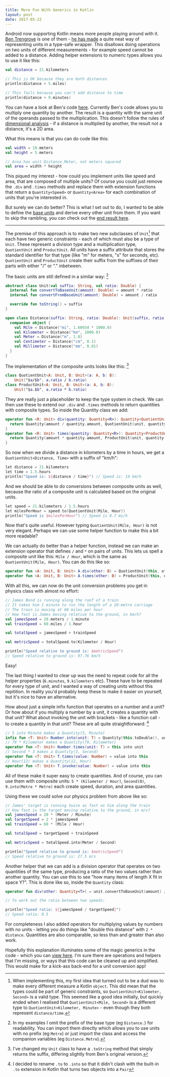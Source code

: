 ```yaml
---
title: More Fun With Generics in Kotlin
layout: post
date: 2017-05-22
---
```


Android now supporting Kotlin means more people playing around with it. [Ben Trengrove](http://bentrengrove.com) is one of them - [he has made](http://bentrengrove.com/blog/2017/5/21/fun-with-types-extensions-and-generics-in-kotlin) a quite neat way of representing units in a type-safe wrapper. This disallows doing operations on two units of different measurements - for example speed cannot be added to a distance. Adding helper extensions to numeric types allows you to use it like this:

```kotlin
val distance = 21.kilometers

// This is OK because they are both distances
println(distance + 5.miles)

// This fails because you can't add distance to time
println(distance + 9.minutes)
```

You can have a look at Ben's code [here](https://gist.github.com/bentrengrove/9759a3fbb564d62e1e63f417c58a3895). Currently Ben's code allows you to multiply one quantity by another. The result is a quantity with the same unit of the operands passed to the multiplication. This doesn't follow the rules of [dimensional analysis](https://en.wikipedia.org/wiki/Dimensional_analysis) - if a distance is multiplied by another, the result not a distance, it's a 2D area.

What this means is that you can do code like this:

```kotlin
val width = 10.meters
val height = 5.meters

// Area has unit Distance.Meter, not meters squared
val area = width * height
```

This piqued my interest - how could you implement units like speed and area, that are composed of multiple units? Of course you could just remove the `.div` and `.times` methods and replace them with extension functions that return a `Quantity<Speed>` or `Quantity<Area>` for each combination of units that you're interested in.

But surely we can do better? This is what I set out to do, I wanted to be able to define the [base units](https://en.wikipedia.org/wiki/SI_base_unit) and derive every other unit from them. If you want to skip the rambling, you can check out the [end result here](https://gist.github.com/javanut13/424f33324588107ee59d4b1ae929843d).

----

The premise of this approach is to make two new subclasses of `Unit`[^all-objects] that each have two generic constraints - each of which must also be a type of `Unit`. These represent a division type and a multiplication type, `QuotientUnit` and `ProductUnit`. All units have a suffix attribute that stores the standard identifier for that type (like "m" for meters, "s" for seconds, etc). `QuotientUnit` and `ProductUnit` create their suffix from the suffixes of their parts with either "/" or "." inbetween.

[^all-objects]: When implementing this, my first idea that turned out to be a dud was to make every different measure a Kotlin `object`. This did mean that the types could be part of generic constraints, so `QuotientUnit<Kilometer, Second>` is a valid type. This seemed like a good idea initially, but quickly ended when I realised that `QuotientUnit<Mile, Second>` is a different type to `QuotientUnit<Kilometer, Minute>` - even though they both represent `distance/time`.

The basic units are still defined in a similar way: [^no-prefix]

[^no-prefix]: In my examples I omit the prefix of the base type (eg `Distance.`) for readability. You can import them directly which allows you to use units with no prefix (eg `Metre`) or just import the class and access the companion variables (eg `Distance.Metre`).

```kotlin
abstract class Unit(val suffix: String, val ratio: Double) {
  internal fun convertToBaseUnit(amount: Double) = amount * ratio
  internal fun convertFromBaseUnit(amount: Double) = amount / ratio

  override fun toString() = suffix
}

open class Distance(suffix: String, ratio: Double): Unit(suffix, ratio) {
  companion object {
    val Mile = Distance("mi", 1.60934 * 1000.0)
    val Kilometer = Distance("km", 1000.0)
    val Meter = Distance("m", 1.0)
    val Centimeter = Distance("cm", 0.1)
    val Millimeter = Distance("mm", 0.01)
  }
}
```

The implementation of the composite units looks like this: [^Unit-toString]

[^Unit-toString]: I've changed my `Unit` class to have a `.toString` method that simply returns the suffix, differing slightly from Ben's original version.

```kotlin
class QuotientUnit<A: Unit, B: Unit>(a: A, b: B):
    Unit("$a/$b", a.ratio / b.ratio)
class ProductUnit<A: Unit, B: Unit>(a: A, b: B):
    Unit("$a.$b", a.ratio * b.ratio)
```

They are really just a placeholder to keep the type system in check. We can then use these to extend our `.div` and `.times` methods to return quantities with composite types. So inside the Quantity class we add:

```kotlin
operator fun <R: Unit> div(quantity: Quantity<R>): Quantity<QuotientUnit<T, R>> {
  return Quantity(amount / quantity.amount, QuotientUnit(unit, quantity.unit))
} 
operator fun <R: Unit> times(quantity: Quantity<R>): Quantity<ProductUnit<T, R>> {
  return Quantity(amount * quantity.amount, ProductUnit(unit, quantity.unit))
} 
```

So now when we divide a distance in kilometers by a time in hours, we get a `QuotientUnit<Distance, Time>` with a suffix of "km/h":

```kotlin
let distance = 21.kilometers
let time = 1.5.hours
println("Speed is: ${distance / time}") // Speed is: 14 km/h
```

And we should be able to do conversions between composite units as well, because the ratio of a composite unit is calculated based on the original units.

```kotlin
let speed = 21.kilometers / 1.5.hours
let milesPerHour = speed.to(QuotientUnit(Mile, Hour))
println("Speed is $milesPerHour") // Speed is 8.7 mi/h
```

Now that's quite useful. However typing `QuotientUnit(Mile, Hour)` is not very elegant. Perhaps we can use some helper function to make this a bit more readable?

We can actually do better than a helper function, instead we can make an extension operator that defines `/` and `*` on pairs of units. This lets us spell a composite unit like this: `Mile / Hour`, which is the same as `QuotientUnit(Mile, Hour)`. You can do this like so:

```kotlin
operator fun <A: Unit, B: Unit> A.div(other: B) = QuotientUnit(this, other)
operator fun <A: Unit, B: Unit> A.times(other: B) = ProductUnit(this, other)
```

With all this, we can now do the unit conversion problems you get in physics class with almost no effort:

```kotlin
// James Bond is running along the roof of a train
// It takes him 1 minute to run the length of a 20-metre carriage
// The train is moving at 60 miles per hour
// How fast is James moving relative to the ground, in km/h?
val jamesSpeed = 20.meters / 1.minute
val trainSpeed = 60.miles / 1.hour

val totalSpeed = jamesSpeed + trainSpeed

val metricSpeed = totalSpeed.to(Kilometer / Hour)

println("Speed relative to ground is: $metricSpeed")
// Speed relative to ground is: 97.76 km/h
```

Easy!

The last thing I wanted to clear up was the need to repeat code for all the helper properties (`6.minutes`, `9.kilometers` etc). These have to be repeated for every type of unit, and I wanted a way of creating units without this repitition. In reality you'd probably keep these to make it easier on yourself, but it's nice to have an alternative.

How about just a simple infix function that operates on a number and a unit? Or how about if you multiply a number by a unit, it creates a quantity with that unit? What about invoking the unit with brackets - like a function call - to create a quantity in that unit? These are all quite straightforward: [^to-to-into]

[^to-to-into]: I decided to rename `.to` to `.into` so that it didn't clash with the built-in `.to` extension in Kotlin that turns two objects into a `Pair`

```kotlin
// 5 into Minute makes a Quantity(5, Minute)
infix fun <T: Unit> Number.into(unit: T) = Quantity(this.toDouble(), unit)
// 79 * Kilometer makes a Quantity(79, Kilometer)
operator fun <T: Unit> Number.times(unit: T) = this into unit
// Second * 3 makes a Quantity(3, Second)
operator fun <T: Unit> T.times(value: Number) = value into this
// Hour(12) makes a Quantity(12, Hour)
operator fun <T: Unit> T.invoke(value: Number) = value into this
```

All of these make it super easy to create quantities. And of course, you can use them with composite units: `5 * (Kilometer / Hour)`, `Second(8)`, `9.into(Metre * Metre)` each create speed, duration, and area quantities.

Using these we could solve our physics problem from above like so:

```kotlin
// James' target is running twice as fast as him along the train
// How fast is the target moving relative to the ground, in m/s?
val jamesSpeed = 20 * (Meter / Minute)
val targetSpeed = 2 * jamesSpeed
val trainSpeed = 60 * (Mile / Hour)

val totalSpeed = targetSpeed + trainSpeed

val metricSpeed = totalSpeed.into(Meter / Second)

println("Speed relative to ground is: $metricSpeed")
// Speed relative to ground is: 27.5 m/s
```

Another helper that we can add is a division operator that operates on two quantities of the same type, producing a ratio of the two values rather than another quantity. You can use this to see "how many items of length X fit in space Y?". This is done like so, inside the `Quantity` class:

```kotlin
operator fun div(other: Quantity<T>) = unit.convertToBaseUnit(amount) / other.unit.convertToBaseUnit(other.amount)

// To work out the ratio between two speeds:

println("Speed ratio: ${jamesSpeed / targetSpeed}")
// Speed ratio: 0.5
```

For completeness I also added operators for multiplying values by numbers with no units - letting you do things like "double this distance" with `2 * distance`. Quantities are also comparable, so less than and greater than also work.

Hopefully this explanation illuminates some of the magic generics in the code - which you can [view here](https://gist.github.com/javanut13/424f33324588107ee59d4b1ae929843d). I'm sure there are operations and helpers that I'm missing, or ways that this code can be cleaned up and simplified. This would make for a kick-ass back-end for a unit conversion app!
